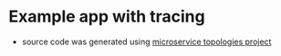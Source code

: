 # Example app with tracing
- source code was generated using [microservice topologies project](https://github.com/hanapedia/microservice-topologies)
